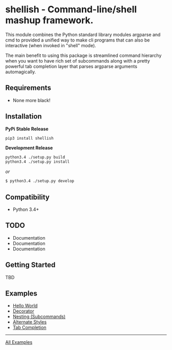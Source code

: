 shellish - Command-line/shell mashup framework. 
===========

This module combines the Python standard library modules argparse and cmd
to provided a unified way to make cli programs that can also be interactive
(when invoked in "shell" mode).

The main benefit to using this package is streamlined command hierarchy when
you want to have rich set of subcommands along with a pretty powerful tab
completion layer that parses argparse arguments automagically.

Requirements
--------

* None more black!


Installation
--------

**PyPi Stable Release**

```
pip3 install shellish
```
    
**Development Release**

```bash
python3.4 ./setup.py build
python3.4 ./setup.py install
```

*or*

```bash
$ python3.4 ./setup.py develop
```

Compatibility
--------

* Python 3.4+


TODO
--------

* Documentation
* Documentation
* Documentation


Getting Started
--------

TBD


Examples
--------

* [Hello World](examples/hello_world.py)
* [Decorator](examples/decorator.py)
* [Nesting (Subcommands)](examples/simple_nesting.py)
* [Alternate Styles](examples/skin_a_cat.py)
* [Tab Completion](examples/tabcompletion.py)

--------
[All Examples](examples/)
